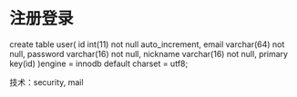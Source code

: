 
# 注册登录
create table user(
	id int(11) not null auto_increment,
	email varchar(64) not null,
	password varchar(16) not null,
	nickname varchar(16) not null,
	primary key(id)
)engine = innodb default charset = utf8;

技术：security, mail
